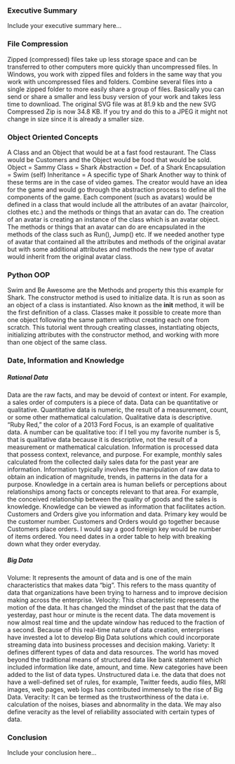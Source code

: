 ### Executive Summary
Include your executive summary here...

### File Compression
Zipped (compressed) files take up less storage space and can be transferred to other computers more quickly than uncompressed files. In Windows, you work with zipped files and folders in the same way that you work with uncompressed files and folders. Combine several files into a single zipped folder to more easily share a group of files. Basically you can send or share a smaller and less busy version of your work and takes less time to downlioad.
The original SVG file was at 81.9 kb and the new SVG Compressed Zip is now 34.8 KB. If you try and do this to a JPEG it might not change in size since it is already a smaller size.
### Object Oriented Concepts
A Class and an Object that would be at a fast food restaurant. The Class would be Customers and the Object would be food that would be sold.
Object = Sammy
Class = Shark
Abstraction = Def. of a Shark
Encapsulation = Swim (self)
Inheritance = A specific type of Shark
Another way to think of these terms are in the case of video games. The creator would have an idea for the game and would go through the abstraction process to define all the components of the game. Each component (such as avatars) would be defined in a class that would include all the attributes of an avatar (haircolor, clothes etc.) and the methods or things that an avatar can do. The creation of an avatar is creating an instance of the class which is an avatar object. The methods or things that an avatar can do are encapsulated in the methods of the class such as Run(), Jump() etc. If we needed another type of avatar that contained all the attributes and methods of the original avatar but with some additional attributes and methods the new type of avatar would inherit from the original avatar class.
### Python OOP
Swim and Be Awesome are the Methods and property this this example for Shark.
The constructor method is used to initialize data. It is run as soon as an object of a class is instantiated. Also known as the __init__ method, it will be the first definition of a class.
Classes make it possible to create more than one object following the same pattern without creating each one from scratch.
This tutorial went through creating classes, instantiating objects, initializing attributes with the constructor method, and working with more than one object of the same class.
### Date, Information and Knowledge
##### Rational Data
Data are the raw facts, and may be devoid of context or intent.  For example, a sales order of computers is a piece of data.  Data can be quantitative or qualitative. Quantitative data is numeric, the result of a measurement, count, or some other mathematical calculation. Qualitative data is descriptive. “Ruby Red,” the color of a 2013 Ford Focus, is an example of qualitative data. A number can be qualitative too: if I tell you my favorite number is 5, that is qualitative data because it is descriptive, not the result of a measurement or mathematical calculation.
Information is processed data that possess context, relevance, and purpose.  For example, monthly sales calculated from the collected daily sales data for the past year are information.  Information typically involves the manipulation of raw data to obtain an indication of magnitude, trends, in patterns in the data for a purpose.
Knowledge in a certain area is human beliefs or perceptions about relationships among facts or concepts relevant to that area.  For example, the conceived relationship between the quality of goods and the sales is knowledge.  Knowledge can be viewed as information that facilitates action.
Customers and Orders give you information and data.
Primary key would be the customer number.
Customers and Orders would go together because Customers place orders.
I would say a good foreign key would be number of items ordered.
You need dates in a order table to help with breaking down what they order everyday.
##### Big Data
Volume: It represents the amount of data and is one of the main characteristics that makes data “big”. This refers to the mass quantity of data that organizations have been trying to harness and to improve decision making across the enterprise.
Velocity: This characteristic represents the motion of the data. It has changed the mindset of the past that the data of yesterday, past hour or minute is the recent data. The data movement is now almost real time and the update window has reduced to the fraction of a second. Because of this real-time nature of data creation, enterprises have invested a lot to develop Big Data solutions which could incorporate streaming data into business processes and decision making.
Variety: It defines different types of data and data resources. The world has moved beyond the traditional means of structured data like bank statement which included information like date, amount, and time. New categories have been added to the list of data types. Unstructured data i.e. the data that does not have a well-defined set of rules, for example, Twitter feeds, audio files, MRI images, web pages, web logs has contributed immensely to the rise of Big Data.
Veracity: It can be termed as the trustworthiness of the data i.e. calculation of the noises, biases and abnormality in the data. We may also define veracity as the level of reliability associated with certain types of data.
### Conclusion
Include your conclusion here...
